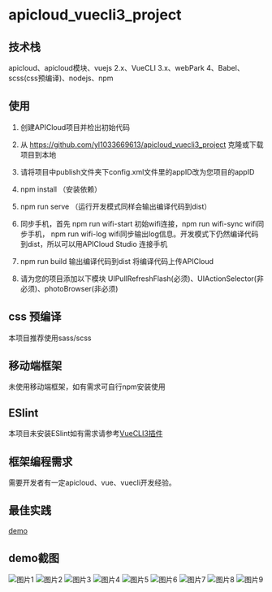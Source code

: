 # apicloud_vuecli3_project

## 技术栈

apicloud、apicloud模块、vuejs 2.x、VueCLI 3.x、webPark 4、Babel、scss(css预编译)、nodejs、npm

## 使用

1. 创建APICloud项目并检出初始代码

2. 从 https://github.com/yl1033669613/apicloud_vuecli3_project 克隆或下载项目到本地

3. 请将项目中publish文件夹下config.xml文件里的appID改为您项目的appID

4. npm install （安装依赖）

5. npm run serve （运行开发模式同样会输出编译代码到dist）

6. 同步手机，首先 npm run wifi-start 初始wifi连接，npm run wifi-sync wifi同步手机， npm run wifi-log wifi同步输出log信息。开发模式下仍然编译代码到dist，所以可以用APICloud Studio 连接手机

7. npm run build 输出编译代码到dist 将编译代码上传APICloud

8. 请为您的项目添加以下模块 UIPullRefreshFlash(必须)、UIActionSelector(非必须)、photoBrowser(非必须)

## css 预编译

本项目推荐使用sass/scss

## 移动端框架

未使用移动端框架，如有需求可自行npm安装使用

## ESlint

本项目未安装ESlint如有需求请参考[VueCLI3插件](https://cli.vuejs.org/zh/guide/plugins-and-presets.html#%E6%8F%92%E4%BB%B6)

## 框架编程需求

需要开发者有一定apicloud、vue、vuecli开发经验。

## 最佳实践

[demo](https://github.com/yl1033669613/apicloud_vuecli3_project/tree/master/example)

## demo截图

![图片1](https://github.com/yl1033669613/apicloud_vuecli3_project/tree/master/example/example_pic/1.jpg)
![图片2](https://github.com/yl1033669613/apicloud_vuecli3_project/tree/master/example/example_pic/2.jpg)
![图片3](https://github.com/yl1033669613/apicloud_vuecli3_project/tree/master/example/example_pic/3.jpg)
![图片4](https://github.com/yl1033669613/apicloud_vuecli3_project/tree/master/example/example_pic/4.jpg)
![图片5](https://github.com/yl1033669613/apicloud_vuecli3_project/tree/master/example/example_pic/5.jpg)
![图片6](https://github.com/yl1033669613/apicloud_vuecli3_project/tree/master/example/example_pic/6.jpg)
![图片7](https://github.com/yl1033669613/apicloud_vuecli3_project/tree/master/example/example_pic/7.jpg)
![图片8](https://github.com/yl1033669613/apicloud_vuecli3_project/tree/master/example/example_pic/8.jpg)
![图片9](https://github.com/yl1033669613/apicloud_vuecli3_project/tree/master/example/example_pic/9.jpg)